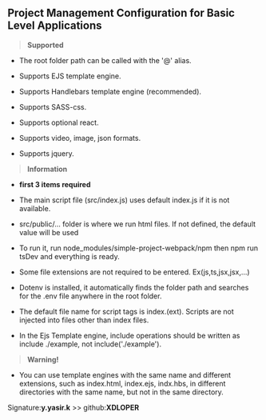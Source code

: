 ##  **Project Management Configuration for Basic Level Applications**

> **Supported**

- The root folder path can be called with the '@' alias.

- Supports EJS template engine.

- Supports Handlebars template engine (recommended).

- Supports SASS-css.

- Supports optional react.

- Supports video, image, json formats.

- Supports jquery.


> **Information**

- **first 3 items required**

- The main script file (src/index.js) uses default index.js if it is not available.

- src/public/... folder is where we run html files. If not defined, the default value will be used

- To run it, run node_modules/simple-project-webpack/npm then npm run tsDev and everything is ready.

- Some file extensions are not required to be entered. Ex(js,ts,jsx,jsx,...)

- Dotenv is installed, it automatically finds the folder path and searches for the .env file anywhere in the root folder.

- The default file name for script tags is index.(ext). Scripts are not injected into files other than index files.

- In the Ejs Template engine, include operations should be written as include ./example, not include('./example').


> **Warning!**

- You can use template engines with the same name and different extensions, such as index.html, index.ejs, indx.hbs, in different directories with the same name, but not in the same directory.

Signature:**y.yasir.k** >> github:**XDLOPER**